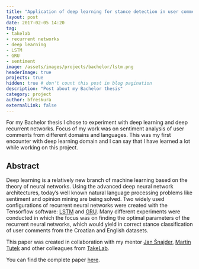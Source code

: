 ```yaml
---
title: "Application of deep learning for stance detection in user comments"
layout: post
date: 2017-02-05 14:20
tag:
- takelab
- recurrent networks
- deep learning
- LSTM
- GRU
- sentiment
image: /assets/images/projects/bachelor/lstm.png
headerImage: true
projects: true
hidden: true # don't count this post in blog pagination
description: "Post about my Bachelor thesis"
category: project
author: bfreskura
externalLink: false
---
```

For my Bachelor thesis I chose to experiment with deep learning and deep
recurrent networks. Focus of my work was on sentiment analysis of user comments
from different domains and languages. This was my first encounter with deep
learning domain and I can say that I have learned a lot while working on this
project.

## Abstract
Deep learning is a relatively new branch of machine learning based on the theory of
neural networks. Using the advanced deep neural network architectures, today’s well
known natural language processing problems like sentiment and opinion mining are
being solved. Two widely used configurations of recurrent neural networks were created
with the Tensorflow software: [LSTM](https://en.wikipedia.org/wiki/Long_short-term_memory)
and [GRU](https://en.wikipedia.org/wiki/Gated_recurrent_unit). Many different experiments were
conducted in which the focus was on finding the optimal parameters of the recurrent
neural networks, which would yield in correct stance classification of user comments
from the Croatian and English datasets.

This paper was created in collaboration with my mentor
[Jan Šnajder](http://www.zemris.fer.hr/~jan/), [Martin Tutek](https://www.linkedin.com/in/mtutek)
and other colleagues from [TakeLab](http://takelab.fer.hr/).

You can find the complete paper [here](https://drive.google.com/file/d/0B2jw9AHXtUJ_d3E1OEV0T0RrU00/view?usp=sharing).


